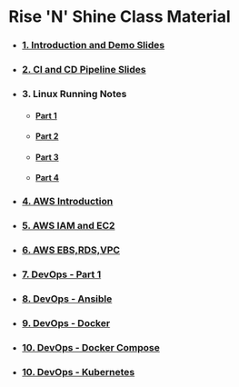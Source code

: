 # **Rise 'N' Shine** Class Material

- ### [**1. Introduction and Demo Slides**](1.DevOps-Demo.pdf)

- ### [**2. CI and CD Pipeline Slides**](2.CI-and-CD-Pipeline.pdf)

- ### **3. Linux Running Notes**

  - #### [**Part 1**](3.Linux_Material_Part_1.pdf)

  - #### [**Part 2**](3.Linux_Material_Part_2.pdf)

  - #### [**Part 3**](3.Linux_Material_Part_3.pdf)
    
  - #### [**Part 4**](3.Linux_Material_Part_4.pdf)

- ### [**4. AWS Introduction**](4.AWS-Introduction.pdf)

- ### [**5. AWS IAM and EC2**]()

- ### [**6. AWS EBS,RDS,VPC**](6.AWS-EBS-VPC-RDS.pdf)

- ### [**7. DevOps - Part 1**](8.DevOps-Part-1.pdf)

- ### [**8. DevOps - Ansible**](9.DevOps-Part-2.pdf)

- ### [**9. DevOps - Docker**](10.DevOps-Docker.pdf)

- ### [**10. DevOps - Docker Compose**](11.DevOps-Docker-Compose.pdf)

- ### [**10. DevOps - Kubernetes**](11.DevOps-Docker-Compose.pdf)
